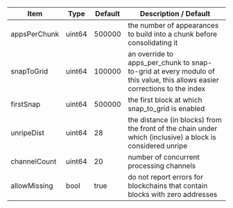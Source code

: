 | Item               | Type         | Default      | Description / Default |
| ------------------ | ------------ | ------------ | --------- |
| appsPerChunk       | uint64       | 500000       | the number of appearances to build into a chunk before consolidating it |
| snapToGrid         | uint64       | 100000       | an override to apps_per_chunk to snap-to-grid at every modulo of this value, this allows easier corrections to the index |
| firstSnap          | uint64       | 500000       | the first block at which snap_to_grid is enabled |
| unripeDist         | uint64       | 28           | the distance (in blocks) from the front of the chain under which (inclusive) a block is considered unripe |
| channelCount       | uint64       | 20           | number of concurrent processing channels |
| allowMissing       | bool         | true         | do not report errors for blockchains that contain blocks with zero addresses |
